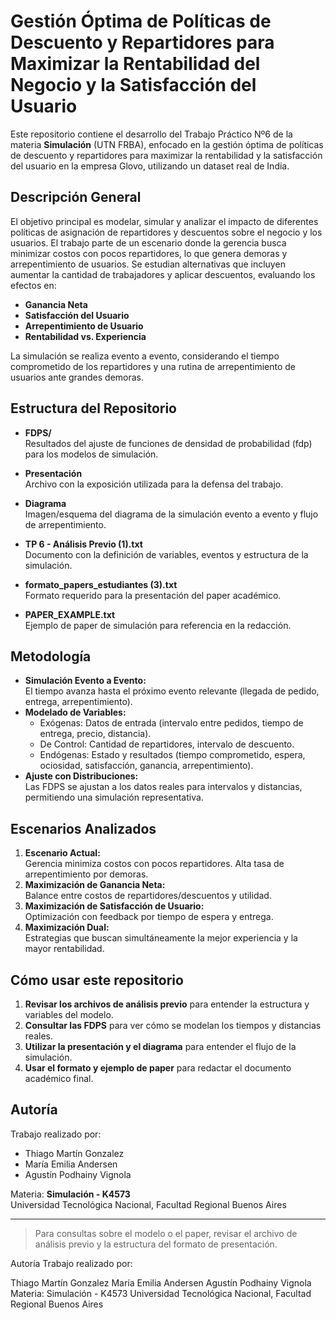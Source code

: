 # Gestión Óptima de Políticas de Descuento y Repartidores para Maximizar la Rentabilidad del Negocio y la Satisfacción del Usuario

Este repositorio contiene el desarrollo del Trabajo Práctico Nº6 de la materia **Simulación** (UTN FRBA), enfocado en la gestión óptima de políticas de descuento y repartidores para maximizar la rentabilidad y la satisfacción del usuario en la empresa Glovo, utilizando un dataset real de India.

## Descripción General

El objetivo principal es modelar, simular y analizar el impacto de diferentes políticas de asignación de repartidores y descuentos sobre el negocio y los usuarios. El trabajo parte de un escenario donde la gerencia busca minimizar costos con pocos repartidores, lo que genera demoras y arrepentimiento de usuarios. Se estudian alternativas que incluyen aumentar la cantidad de trabajadores y aplicar descuentos, evaluando los efectos en:

- **Ganancia Neta**
- **Satisfacción del Usuario**
- **Arrepentimiento de Usuario**
- **Rentabilidad vs. Experiencia**

La simulación se realiza evento a evento, considerando el tiempo comprometido de los repartidores y una rutina de arrepentimiento de usuarios ante grandes demoras.

## Estructura del Repositorio

- **FDPS/**  
  Resultados del ajuste de funciones de densidad de probabilidad (fdp) para los modelos de simulación.

- **Presentación**  
  Archivo con la exposición utilizada para la defensa del trabajo.

- **Diagrama**  
  Imagen/esquema del diagrama de la simulación evento a evento y flujo de arrepentimiento.

- **TP 6 - Análisis Previo (1).txt**  
  Documento con la definición de variables, eventos y estructura de la simulación.

- **formato_papers_estudiantes (3).txt**  
  Formato requerido para la presentación del paper académico.

- **PAPER_EXAMPLE.txt**  
  Ejemplo de paper de simulación para referencia en la redacción.

## Metodología

- **Simulación Evento a Evento:**  
  El tiempo avanza hasta el próximo evento relevante (llegada de pedido, entrega, arrepentimiento).
- **Modelado de Variables:**  
  - Exógenas: Datos de entrada (intervalo entre pedidos, tiempo de entrega, precio, distancia).
  - De Control: Cantidad de repartidores, intervalo de descuento.
  - Endógenas: Estado y resultados (tiempo comprometido, espera, ociosidad, satisfacción, ganancia, arrepentimiento).
- **Ajuste con Distribuciones:**  
  Las FDPS se ajustan a los datos reales para intervalos y distancias, permitiendo una simulación representativa.

## Escenarios Analizados

1. **Escenario Actual:**  
   Gerencia minimiza costos con pocos repartidores. Alta tasa de arrepentimiento por demoras.
2. **Maximización de Ganancia Neta:**  
   Balance entre costos de repartidores/descuentos y utilidad.
3. **Maximización de Satisfacción de Usuario:**  
   Optimización con feedback por tiempo de espera y entrega.
4. **Maximización Dual:**  
   Estrategias que buscan simultáneamente la mejor experiencia y la mayor rentabilidad.

## Cómo usar este repositorio

1. **Revisar los archivos de análisis previo** para entender la estructura y variables del modelo.
2. **Consultar las FDPS** para ver cómo se modelan los tiempos y distancias reales.
3. **Utilizar la presentación y el diagrama** para entender el flujo de la simulación.
4. **Usar el formato y ejemplo de paper** para redactar el documento académico final.

## Autoría

Trabajo realizado por:  
- Thiago Martín Gonzalez  
- María Emilia Andersen  
- Agustín Podhainy Vignola  

Materia: **Simulación - K4573**  
Universidad Tecnológica Nacional, Facultad Regional Buenos Aires

---

> Para consultas sobre el modelo o el paper, revisar el archivo de análisis previo y la estructura del formato de presentación.

Autoría
Trabajo realizado por:

Thiago Martín Gonzalez
María Emilia Andersen
Agustín Podhainy Vignola
Materia: Simulación - K4573
Universidad Tecnológica Nacional, Facultad Regional Buenos Aires
